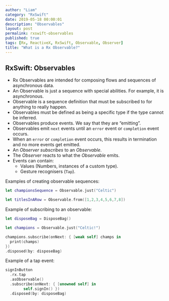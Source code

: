 ```yaml
---
author: "Liam"
category: "RxSwift"
date: 2019-05-18 00:00:01
description: "Observables"
layout: post
permalink: rxswift-observables
published: true
tags: [Rx, ReactiveX, RxSwift, Observable, Observer]
title: "What is a Rx Observable?"
---
```


## RxSwift: Observables

- Rx Observables are intended for composing flows and sequences of asynchronous data.
- An Observable is just a sequence with special abilities. For example, it is asynchronous.
- Observable is a sequence definition that must be subscribed to for anything to really happen.
- Observables must be defined as being a specific type if the type cannot be inferred.
- Observables produce events. We say that they are “emitting”.
- Observables emit `next` events until an `error` event or `completion` event occurs.
- When an `error` or `completion` event occurs, this results in termination and no more events get emitted.
- An _Observer subscribes_ to an _Observable_.
- The _Observer_ reacts to what the _Observable_ emits.
- Events can contain:
    * Values (Numbers, instances of a custom type).
    * Gesture recognisers (`Tap`).

Examples of creating observable sequences:

```swift
let championsSequence = Observable.just("Celtic")

let titlesInARow = Observable.from([1,2,3,4,5,6,7,8])
```

Example of subscribing to an observable:

```swift
let disposeBag = DisposeBag()

let champions = Observable.just("Celtic!")

champions.subscribe(onNext: { [weak self] champs in
  print(champs)
})
.disposed(by: disposeBag)
```

Example of a tap event:

```swift
signInButton
  .rx.tap
  .asObservable()
  .subscribe(onNext: { [unowned self] in
		self.signIn() })
  .disposed(by: disposeBag)
```
